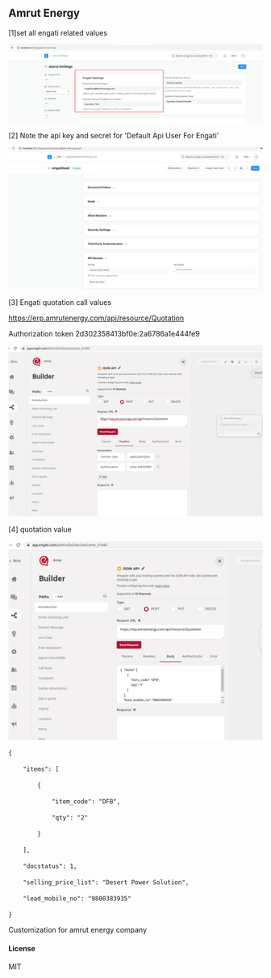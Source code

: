 ## Amrut Energy

[1]set all engati related values



![](assets/20220225_122829_image.png)

[2] Note the api key and secret for 'Default Api User For Engati'

![](assets/20220222_095706_image.png)

[3] Engati quotation call values

https://erp.amrutenergy.com/api/resource/Quotation

Authorization token 2d302358413bf0e:2a6786a1e444fe9

![](assets/20220222_100330_image.png)

[4] quotation value

![](assets/20220222_100509_image.png)

```
{

    "items": [

        {

            "item_code": "DFB",

            "qty": "2"

        }

    ],

    "docstatus": 1,

    "selling_price_list": "Desert Power Solution",

    "lead_mobile_no": "9800383935"

}
```

Customization for amrut energy company

#### License

MIT


